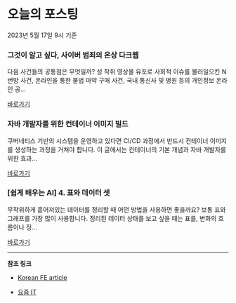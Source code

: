 # 오늘의 포스팅 
2023년 5월 17일 9시 기준 

### 그것이 알고 싶다, 사이버 범죄의 온상 다크웹 

 다음 사건들의 공통점은 무엇일까? 성 착취 영상물 유포로 사회적 이슈를 불러일으킨 N번방 사건, 온라인을 통한 불법 마약 구매 사건, 국내 통신사 및 병원 등의 개인정보 온라인 공... 

 [바로가기](https://yozm.wishket.com/magazine/detail/2022/) 

### 자바 개발자를 위한 컨테이너 이미지 빌드 

 쿠버네티스 기반의 시스템을 운영하고 있다면 CI/CD 과정에서 반드시 컨테이너 이미지를 생성하는 과정을 거쳐야 합니다. 이 글에서는 컨테이너의 기본 개념과 자바 개발자를 위한 효과... 

 [바로가기](https://yozm.wishket.com/magazine/detail/2018/) 

### [쉽게 배우는 AI] 4. 표와 데이터 셋 

 무작위하게 흩어져있는 데이터를 정리할 때 어떤 방법을 사용하면 좋을까요? 보통 표와 그래프를 가장 많이 사용합니다. 정리된 데이터 상태를 보고 싶을 때는 표를, 변화의 흐름이나 정... 

 [바로가기](https://yozm.wishket.com/magazine/detail/2017/) 

---

**참조 링크**

- [Korean FE article](https://kofearticle.substack.com) 

- [요즘 IT](https://yozm.wishket.com/magazine) 

